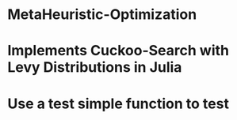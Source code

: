 # MetaHeuristic-Optimization
# Implements Cuckoo-Search with Levy Distributions in Julia
# Use a test simple function to test
